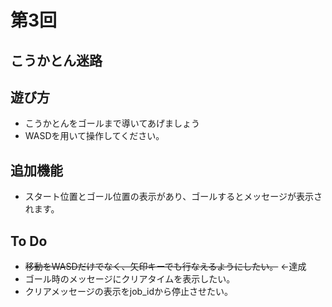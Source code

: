 # 第3回
## こうかとん迷路

## 遊び方
- こうかとんをゴールまで導いてあげましょう
- WASDを用いて操作してください。

## 追加機能
- スタート位置とゴール位置の表示があり、ゴールするとメッセージが表示されます。

## To Do
- ~~移動をWASDだけでなく、矢印キーでも行なえるようにしたい。~~ ←達成
- ゴール時のメッセージにクリアタイムを表示したい。
- クリアメッセージの表示をjob_idから停止させたい。